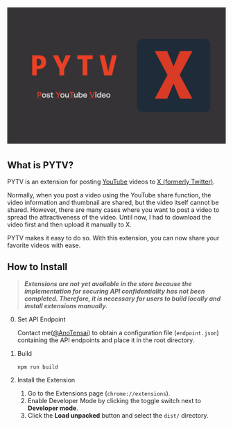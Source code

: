 # ![](banner-github.jpeg)
## What is PYTV?

PYTV is an extension for posting [YouTube](https://www.youtube.com/) videos to [X (formerly Twitter)](https://x.com/). 

Normally, when you post a video using the YouTube share function, the video information and thumbnail are shared, but the video itself cannot be shared. However, there are many cases where you want to post a video to spread the attractiveness of the video. Until now, I had to download the video first and then upload it manually to X. 

PYTV makes it easy to do so. With this extension, you can now share your favorite videos with ease.

## How to Install

> ***Extensions are not yet available in the store because the implementation for securing API confidentiality has not been completed. Therefore, it is necessary for users to build locally and install extensions manually.***

0. Set API Endpoint

    Contact me([@AnoTensai](https://twitter.com/AnoTensai)) to obtain a configuration file (`endpoint.json`) containing the API endpoints and place it in the root directory.

1. Build

    ```
    npm run build
    ```

2. Install the Extension

    1. Go to the Extensions page (`chrome://extensions`).
    2. Enable Developer Mode by clicking the toggle switch next to **Developer mode**.
    3. Click the **Load unpacked** button and select the `dist/` directory.
